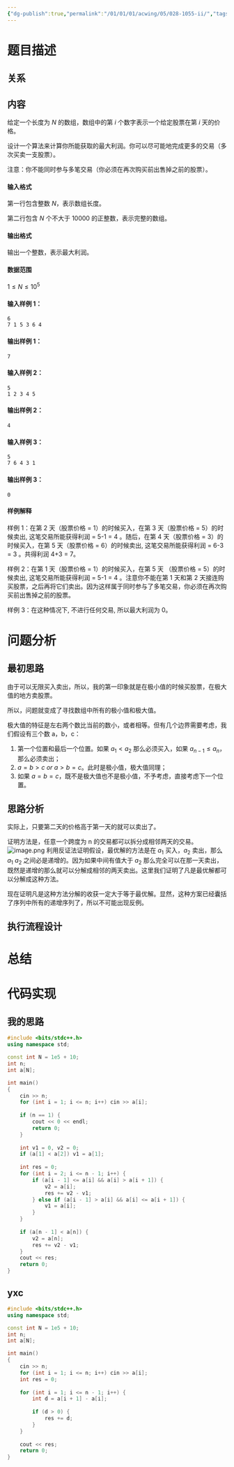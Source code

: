```yaml
---
{"dg-publish":true,"permalink":"/01/01/01/acwing/05/028-1055-ii/","tags":["blog"]}
---
```



# 题目描述
## 关系

## 内容
给定一个长度为 $N$ 的数组，数组中的第 $i$ 个数字表示一个给定股票在第 $i$ 天的价格。

设计一个算法来计算你所能获取的最大利润。你可以尽可能地完成更多的交易（多次买卖一支股票）。

注意：你不能同时参与多笔交易（你必须在再次购买前出售掉之前的股票）。

#### 输入格式

第一行包含整数 $N$，表示数组长度。

第二行包含 $N$ 个不大于 $10000$ 的正整数，表示完整的数组。

#### 输出格式

输出一个整数，表示最大利润。

#### 数据范围

$1 \le N \le 10^5$

#### 输入样例 1：

```
6
7 1 5 3 6 4
```

#### 输出样例 1：

```
7
```

#### 输入样例 2：

```
5
1 2 3 4 5
```

#### 输出样例 2：

```
4
```

#### 输入样例 3：

```
5
7 6 4 3 1
```

#### 输出样例 3：

```
0
```

#### 样例解释

样例 1：在第 2 天（股票价格 = 1）的时候买入，在第 3 天（股票价格 = 5）的时候卖出, 这笔交易所能获得利润 = 5-1 = 4 。随后，在第 4 天（股票价格 = 3）的时候买入，在第 5 天（股票价格 = 6）的时候卖出, 这笔交易所能获得利润 = 6-3 = 3 。共得利润 4+3 = 7。

样例 2：在第 1 天（股票价格 = 1）的时候买入，在第 5 天 （股票价格 = 5）的时候卖出, 这笔交易所能获得利润 = 5-1 = 4 。注意你不能在第 1 天和第 2 天接连购买股票，之后再将它们卖出。因为这样属于同时参与了多笔交易，你必须在再次购买前出售掉之前的股票。

样例 3：在这种情况下, 不进行任何交易, 所以最大利润为 0。
# 问题分析
## 最初思路
由于可以无限买入卖出，所以，我的第一印象就是在极小值的时候买股票，在极大值的地方卖股票。

所以，问题就变成了寻找数组中所有的极小值和极大值。

极大值的特征是左右两个数比当前的数小，或者相等。但有几个边界需要考虑，我们假设有三个数 a，b，c：
 1. 第一个位置和最后一个位置。如果 $\displaystyle a_{1}<a_{2}$ 那么必须买入，如果 $\displaystyle a_{n-1}\leq a_{n}$，那么必须卖出；
 2. $\displaystyle a=b>c \text{ } or \text{ } a>b=c$。此时是极小值，极大值同理；
 3. 如果 $\displaystyle a=b=c$，既不是极大值也不是极小值，不予考虑，直接考虑下一个位置。
## 思路分析
实际上，只要第二天的价格高于第一天的就可以卖出了。

证明方法是，任意一个跨度为 n 的交易都可以拆分成相邻两天的交易。
![image.png](https://yelanyanyu-img-bed.oss-cn-hangzhou.aliyuncs.com/img/blog/2024/03/20240318185546.png)
利用反证法证明假设，最优解的方法是在 $\displaystyle a_{1}$ 买入，$\displaystyle a_{2}$ 卖出，那么 $\displaystyle a_{1}~a_{2}$ 之间必是递增的。因为如果中间有值大于 $\displaystyle a_{2}$ 那么完全可以在那一天卖出，既然是递增的那么就可以分解成相邻的两天卖出。这里我们证明了凡是最优解都可以分解成这种方法。

现在证明凡是这种方法分解的收获一定大于等于最优解。显然，这种方案已经囊括了序列中所有的递增序列了，所以不可能出现反例。

## 执行流程设计

# 总结

# 代码实现
## 我的思路
```c++
#include <bits/stdc++.h>
using namespace std;

const int N = 1e5 + 10;
int n;
int a[N];

int main()
{
    cin >> n;
    for (int i = 1; i <= n; i++) cin >> a[i];
    
    if (n == 1) {
        cout << 0 << endl;
        return 0;
    }
    
    int v1 = 0, v2 = 0;
    if (a[1] < a[2]) v1 = a[1];  
    
    int res = 0;
    for (int i = 2; i <= n - 1; i++) {
        if (a[i - 1] <= a[i] && a[i] > a[i + 1]) {
            v2 = a[i];
            res += v2 - v1;
        } else if (a[i - 1] > a[i] && a[i] <= a[i + 1]) {
            v1 = a[i];
        }
    }
    
    if (a[n - 1] < a[n]) {
        v2 = a[n];
        res += v2 - v1;
    }
    cout << res;
    return 0;
}
```

## yxc
```c++
#include <bits/stdc++.h>
using namespace std;

const int N = 1e5 + 10;
int n;
int a[N];

int main()
{
    cin >> n;
    for (int i = 1; i <= n; i++) cin >> a[i];
    int res = 0;
    
    for (int i = 1; i <= n - 1; i++) {
        int d = a[i + 1] - a[i];
        
        if (d > 0) {
            res += d;
        }
    }
    
    cout << res;
    return 0;
}
```